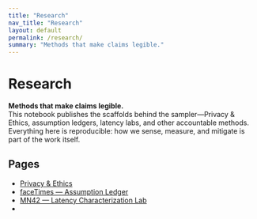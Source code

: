 ```yaml
---
title: "Research"
nav_title: "Research"
layout: default
permalink: /research/
summary: "Methods that make claims legible."
---
```


# Research

**Methods that make claims legible.**  
This notebook publishes the scaffolds behind the sampler—Privacy & Ethics, assumption ledgers, latency labs, and other accountable methods. Everything here is reproducible: how we sense, measure, and mitigate is part of the work itself.

## Pages
- [Privacy & Ethics](/research/privacy-ethics/)
- [faceTimes — Assumption Ledger](/research/facetimes-assumptions/)
- [MN42 — Latency Characterization Lab](/research/mn42-latency-lab/)
- <!-- Optional: [Glitch Geometry — Methods](/research/glitch-geometry-methods/) -->

